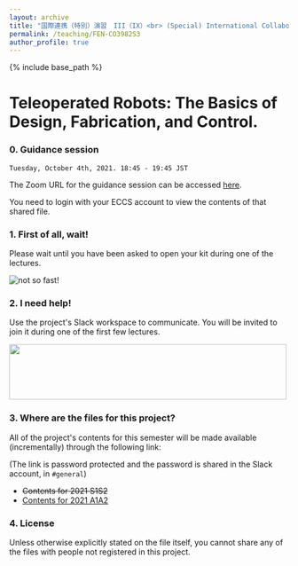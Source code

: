 ```yaml
---
layout: archive
title: "国際連携（特別）演習　III（IX）<br> (Special) International Collaborative Pratice III（IX）"
permalink: /teaching/FEN-CO3982S3
author_profile: true
---
```


{% include base_path %}

# Teleoperated Robots: The Basics of Design, Fabrication, and Control.

### 0. Guidance session
`Tuesday, October 4th, 2021. 18:45 - 19:45 JST`

The Zoom URL for the guidance session can be accessed [here](http://bit.ly/3xa870x).

You need to login with your ECCS account to view the contents of that shared file.


### 1. First of all, wait!
Please wait until you have been asked to open your kit during one of the lectures.

![not so fast!](https://user-images.githubusercontent.com/46012516/111438785-ffdc7d80-8747-11eb-8265-1794c4f04d99.gif)

### 2. I need help!
Use the project's Slack workspace to communicate. You will be invited to join it during one of the first few lectures.

<img src="https://user-images.githubusercontent.com/46012516/111440458-b5f49700-8749-11eb-8834-e48fa903b72c.gif" width="500" height="100">

### 3. Where are the files for this project?

All of the project's contents for this semester will be made available (incrementally) through the following link:

(The link is password protected and the password is shared in the Slack account, in `#general`)

- ~~Contents for 2021 S1S2~~
- [Contents for 2021 A1A2](http://u.pc.cd/LCW7)

### 4. License
Unless otherwise explicitly stated on the file itself, you cannot share any of the files with people not registered in this project. 
